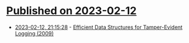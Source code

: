 # [Published on 2023-02-12](index.md)

* [2023-02-12, 21:15:28](https://lobste.rs/s/gg3qyn/efficient_data_structures_for_tamper) - [Efficient Data Structures for Tamper-Evident Logging (2009)](https://www.usenix.org/legacy/events/sec09/tech/full_papers/crosby.pdf)
